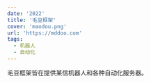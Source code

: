 ```yaml
---
date: '2022'
title: '毛豆框架'
cover: 'maodou.png'
url: 'https://mddoo.com'
tags:
  - 机器人
  - 自动化
---
```


毛豆框架皆在提供某信机器人和各种自动化服务器。
